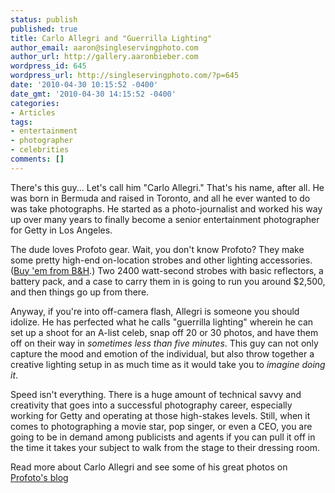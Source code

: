 ```yaml
---
status: publish
published: true
title: Carlo Allegri and "Guerrilla Lighting"
author_email: aaron@singleservingphoto.com
author_url: http://gallery.aaronbieber.com
wordpress_id: 645
wordpress_url: http://singleservingphoto.com/?p=645
date: '2010-04-30 10:15:52 -0400'
date_gmt: '2010-04-30 14:15:52 -0400'
categories:
- Articles
tags:
- entertainment
- photographer
- celebrities
comments: []
---
```

There's this guy... Let's call him "Carlo Allegri." That's his name,
after all. He was born in Bermuda and raised in Toronto, and all he ever
wanted to do was take photographs. He started as a photo-journalist and
worked his way up over many years to finally become a senior
entertainment photographer for Getty in Los Angeles.

The dude loves Profoto gear. Wait, you don't know Profoto? They make
some pretty high-end on-location strobes and other lighting accessories.
([Buy 'em from
B&H](http://www.bhphotovideo.com/c/search?Ntt=profoto&N=0&InitialSearch=yes).)
Two 2400 watt-second strobes with basic reflectors, a battery pack, and
a case to carry them in is going to run you around \$2,500, and then
things go up from there.

Anyway, if you're into off-camera flash, Allegri is someone you should
idolize. He has perfected what he calls "guerrilla lighting" wherein he
can set up a shoot for an A-list celeb, snap off 20 or 30 photos, and
have them off on their way in _sometimes less than five minutes_. This
guy can not only capture the mood and emotion of the individual, but
also throw together a creative lighting setup in as much time as it
would take you to _imagine doing it_.

Speed isn't everything. There is a huge amount of technical savvy and
creativity that goes into a successful photography career, especially
working for Getty and operating at those high-stakes levels. Still, when
it comes to photographing a movie star, pop singer, or even a CEO, you
are going to be in demand among publicists and agents if you can pull it
off in the time it takes your subject to walk from the stage to their
dressing room.

Read more about Carlo Allegri and see some of his great photos on
[Profoto's blog](http://blog.profoto-usa.com/?p=1431)
